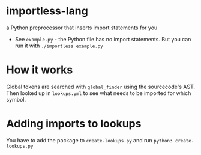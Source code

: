 # importless-lang

a Python preprocessor that inserts import statements for you

* See `example.py` - the Python file has no import statements. But you can run it with `./importless example.py`

# How it works

Global tokens are searched with `global_finder` using the sourcecode's AST. Then looked up in `lookups.yml` to see what needs to be imported for which symbol.

# Adding imports to lookups

You have to add the package to `create-lookups.py` and run `python3 create-lookups.py`

